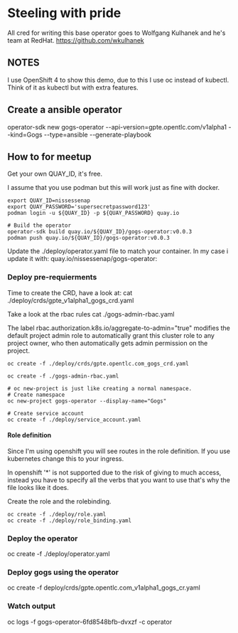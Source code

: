 # Steeling with pride

All cred for writing this base operator goes to Wolfgang Kulhanek and he's team at RedHat.
https://github.com/wkulhanek

## NOTES

I use OpenShift 4 to show this demo, due to this I use oc instead of kubectl.
Think of it as kubectl but with extra features.

## Create a ansible operator

operator-sdk new gogs-operator --api-version=gpte.opentlc.com/v1alpha1 --kind=Gogs --type=ansible --generate-playbook

## How to for meetup

Get your own QUAY_ID, it's free.

I assume that you use podman but this will work just as fine with docker.

```shell
export QUAY_ID=nissessenap
export QUAY_PASSWORD='supersecretpassword123'
podman login -u ${QUAY_ID} -p ${QUAY_PASSWORD} quay.io

# Build the operator
operator-sdk build quay.io/${QUAY_ID}/gogs-operator:v0.0.3
podman push quay.io/${QUAY_ID}/gogs-operator:v0.0.3
```

Update the ./deploy/operator.yaml file to match your container.
In my case i update it with: quay.io/nissessenap/gogs-operator:<tag version>

### Deploy pre-requierments

Time to create the CRD, have a look at:
cat ./deploy/crds/gpte_v1alpha1_gogs_crd.yaml

Take a look at the rbac rules
cat ./gogs-admin-rbac.yaml

The label rbac.authorization.k8s.io/aggregate-to-admin="true" modifies the default project admin role to automatically grant this cluster role to any project owner, who then automatically gets admin permission on the project.

```shell
oc create -f ./deploy/crds/gpte.opentlc.com_gogs_crd.yaml

oc create -f ./gogs-admin-rbac.yaml

# oc new-project is just like creating a normal namespace.
# Create namespace
oc new-project gogs-operator --display-name="Gogs"

# Create service account
oc create -f ./deploy/service_account.yaml

```

#### Role definition

Since I'm using openshift you will see routes in the role definition.
If you use kubernetes change this to your ingress.

In openshift '*' is not supported due to the risk of giving to much access, instead
you have to specify all the verbs that you want to use that's why the file looks like it does.

Create the role and the rolebinding.

```shell
oc create -f ./deploy/role.yaml
oc create -f ./deploy/role_binding.yaml
```

### Deploy the operator

oc create -f ./deploy/operator.yaml

### Deploy gogs using the operator

oc create -f deploy/crds/gpte.opentlc.com_v1alpha1_gogs_cr.yaml

### Watch output

oc logs -f gogs-operator-6fd8548bfb-dvxzf -c operator

